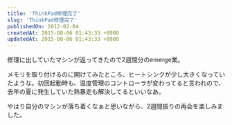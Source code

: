 ```yaml
---
title: 'ThinkPad修理完了'
slug: 'ThinkPad修理完了'
publishedOn: 2012-02-04
createdAt: 2015-08-06 01:43:33 +0900
updatedAt: 2015-08-06 01:43:33 +0900
---
```

修理に出していたマシンが返ってきたので2週間分のemerge業。

メモリを取り付けるのに開けてみたところ、ヒートシンクが少し大きくなっていたような。初回起動時も、温度管理のコントローラが変わってると言われので、去年の夏に発生していた熱暴走も解決してるといいなあ。

やはり自分のマシンが落ち着くなぁと思いながら、2週間振りの再会を楽しみました。
